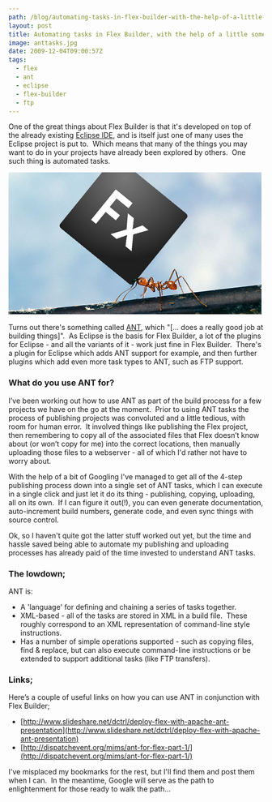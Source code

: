 ```yaml
---
path: /blog/automating-tasks-in-flex-builder-with-the-help-of-a-little-something-called-ant/
layout: post
title: Automating tasks in Flex Builder, with the help of a little something called 'ANT'.
image: anttasks.jpg
date: 2009-12-04T09:00:57Z
tags:
  - flex
  - ant
  - eclipse
  - flex-builder
  - ftp
---
```


One of the great things about Flex Builder is that it's developed on top of the already existing [Eclipse IDE](http://www.eclipse.org/), and is itself just one of many uses the Eclipse project is put to.  Which means that many of the things you may want to do in your projects have already been explored by others.  One such thing is automated tasks.

![ANT Tasks in Flex](anttasks.jpg)

Turns out there's something called [ANT](http://ant.apache.org/faq.html#what-is-ant), which "\[... does a really good job at building things\]".  As Eclipse is the basis for Flex Builder, a lot of the plugins for Eclipse - and all the variants of it - work just fine in Flex Builder.  There's a plugin for Eclipse which adds ANT support for example, and then further plugins which add even more task types to ANT, such as FTP support.

### What do you use ANT for?

I’ve been working out how to use ANT as part of the build process for a few projects we have on the go at the moment.  Prior to using ANT tasks the process of publishing projects was convoluted and a little tedious, with room for human error.  It involved things like publishing the Flex project, then remembering to copy all of the associated files that Flex doesn’t know about (or won’t copy for me) into the correct locations, then manually uploading those files to a webserver - all of which I'd rather not have to worry about.

With the help of a bit of Googling I've managed to get all of the 4-step publishing process down into a single set of ANT tasks, which I can execute in a single click and just let it do its thing - publishing, copying, uploading, all on its own.  If I can figure it out(!), you can even generate documentation, auto-increment build numbers, generate code, and even sync things with source control.

Ok, so I haven't quite got the latter stuff worked out yet, but the time and hassle saved being able to automate my publishing and uploading processes has already paid of the time invested to understand ANT tasks.

### The lowdown;

ANT is:

- A 'language' for defining and chaining a series of tasks together.
- XML-based - all of the tasks are stored in XML in a build file.  These roughly correspond to an XML representation of command-line style instructions.
- Has a number of simple operations supported - such as copying files, find & replace, but can also execute command-line instructions or be extended to support additional tasks (like FTP transfers).

### Links;

Here’s a couple of useful links on how you can use ANT in conjunction with Flex Builder;

- [http://www.slideshare.net/dctrl/deploy-flex-with-apache-ant-presentation](http://www.slideshare.net/dctrl/deploy-flex-with-apache-ant-presentation)
- [http://dispatchevent.org/mims/ant-for-flex-part-1/](http://dispatchevent.org/mims/ant-for-flex-part-1/)

I've misplaced my bookmarks for the rest, but I'll find them and post them when I can.  In the meantime, Google will serve as the path to enlightenment for those ready to walk the path...
